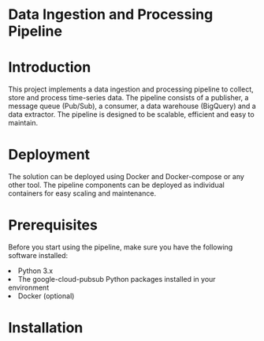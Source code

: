 # Data Ingestion and Processing Pipeline


# Introduction
This project implements a data ingestion and processing pipeline to collect, store and process time-series data. The pipeline consists of a publisher, a message queue (Pub/Sub), a consumer, a data warehouse (BigQuery) and a data extractor. The pipeline is designed to be scalable, efficient and easy to maintain.

# Deployment
The solution can be deployed using Docker and Docker-compose or any other tool. The pipeline components can be deployed as individual containers for easy scaling and maintenance.

# Prerequisites
Before you start using the pipeline, make sure you have the following software installed:

<li>Python 3.x</li>
<li>The google-cloud-pubsub Python packages installed in your environment</li>
<li>Docker (optional)</li>

# Installation

